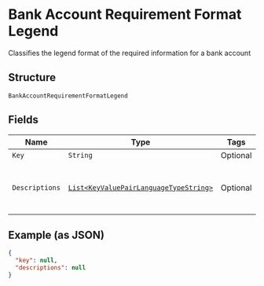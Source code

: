 
# Bank Account Requirement Format Legend

Classifies the legend format of the required information for a bank account

## Structure

`BankAccountRequirementFormatLegend`

## Fields

| Name | Type | Tags | Description | Getter | Setter |
|  --- | --- | --- | --- | --- | --- |
| `Key` | `String` | Optional | - | String getKey() | setKey(String key) |
| `Descriptions` | [`List<KeyValuePairLanguageTypeString>`](../../doc/models/key-value-pair-language-type-string.md) | Optional | Localized requirement description for display purposes | List<KeyValuePairLanguageTypeString> getDescriptions() | setDescriptions(List<KeyValuePairLanguageTypeString> descriptions) |

## Example (as JSON)

```json
{
  "key": null,
  "descriptions": null
}
```

